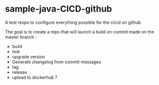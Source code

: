 # sample-java-CICD-github
A test respo to configure everything possible for the ci/cd on github 

The goal is to create a repo that will launch a build on commit made on the master branch : 

- build 
- test 
- upgrade version
- Generate changelog from commit messages
- tag
- release
- upload to dockerhub ?

